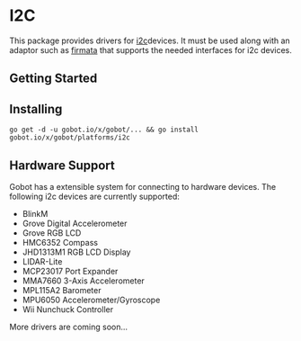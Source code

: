 # I2C

This package provides drivers for [i2c](https://en.wikipedia.org/wiki/I%C2%B2C)devices. It must be used along with an adaptor such as [firmata](https://gobot.io/x/gobot/platforms/firmata) that supports the needed interfaces for i2c devices.

## Getting Started

## Installing
```
go get -d -u gobot.io/x/gobot/... && go install gobot.io/x/gobot/platforms/i2c
```

## Hardware Support
Gobot has a extensible system for connecting to hardware devices. The following i2c devices are currently supported:

- BlinkM
- Grove Digital Accelerometer
- Grove RGB LCD
- HMC6352 Compass
- JHD1313M1 RGB LCD Display
- LIDAR-Lite
- MCP23017 Port Expander
- MMA7660 3-Axis Accelerometer
- MPL115A2 Barometer
- MPU6050 Accelerometer/Gyroscope
- Wii Nunchuck Controller

More drivers are coming soon...
